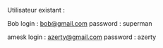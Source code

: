 Utilisateur existant :

Bob
	login :		bob@gmail.com
	password :	superman

amesk
	login :		azerty@gmail.com
	password :	azerty